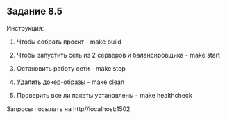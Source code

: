 ## Задание 8.5

Инструкция: 

1. Чтобы собрать проект - make build

2. Чтобы запустить сеть из 2 серверов и балансировщика - make start 

3. Остановить работу сети - make stop 

4. Удалить докер-образы - make clean

5. Проверить все ли пакеты установлены - make healthcheck

Запросы посылать на http//localhost:1502
